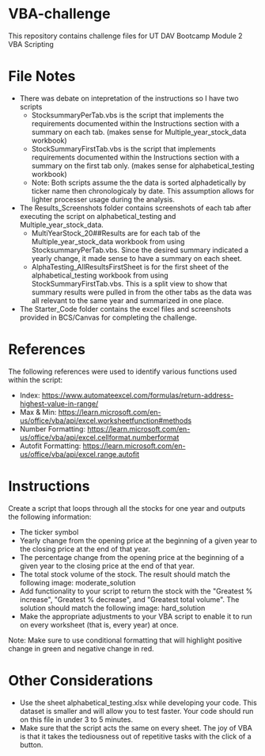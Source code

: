 # VBA-challenge
This repository contains challenge files for UT DAV Bootcamp Module 2 VBA Scripting

# File Notes
* There was debate on intepretation of the instructions so I have two scripts
   * StocksummaryPerTab.vbs is the script that implements the requirements documented within the Instructions section with a summary on each tab. (makes sense for Multiple_year_stock_data workbook)
   * StockSummaryFirstTab.vbs is the script that implements requirements documented within the Instructions section with a summary on the first tab only. (makes sense for alphabetical_testing workbook)
   * Note: Both scripts assume the the data is sorted alphadetically by ticker name then chronologicaly by date. This assumption allows for lighter processer usage during the analysis.
* The Results_Screenshots folder contains screenshots of each tab after executing the script on alphabetical_testing and  Multiple_year_stock_data.
   * MultiYearStock_20##Results are for each tab of the Multiple_year_stock_data workbook from using StocksummaryPerTab.vbs. Since the desired summary indicated a yearly change, it made sense to have a summary on each sheet.
   * AlphaTesting_AllResultsFirstSheet is for the first sheet of the alphabetical_testing workbook from using StockSummaryFirstTab.vbs. This is a split view to show that summary results were pulled in from the other tabs as the data was all relevant to the same year and summarized in one place.
* The Starter_Code folder contains the excel files and screenshots provided in BCS/Canvas for completing the challenge.

# References
The following references were used to identify various functions used within the script:
 * Index: https://www.automateexcel.com/formulas/return-address-highest-value-in-range/
 * Max & Min: https://learn.microsoft.com/en-us/office/vba/api/excel.worksheetfunction#methods
 * Number Formatting: https://learn.microsoft.com/en-us/office/vba/api/excel.cellformat.numberformat
 * Autofit Formatting: https://learn.microsoft.com/en-us/office/vba/api/excel.range.autofit

# Instructions

Create a script that loops through all the stocks for one year and outputs the following information:
   * The ticker symbol
   * Yearly change from the opening price at the beginning of a given year to the closing price at the end of that year.
   * The percentage change from the opening price at the beginning of a given year to the closing price at the end of that year.
   * The total stock volume of the stock. The result should match the following image: moderate_solution
   * Add functionality to your script to return the stock with the "Greatest % increase", "Greatest % decrease", and "Greatest total volume". The solution should match the following image: hard_solution
   * Make the appropriate adjustments to your VBA script to enable it to run on every worksheet (that is, every year) at once.

Note: Make sure to use conditional formatting that will highlight positive change in green and negative change in red.

# Other Considerations
   * Use the sheet alphabetical_testing.xlsx while developing your code. This dataset is smaller and will allow you to test faster. Your code should run on this file in under 3 to 5 minutes.
   * Make sure that the script acts the same on every sheet. The joy of VBA is that it takes the tediousness out of repetitive tasks with the click of a button.
